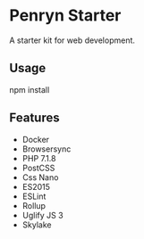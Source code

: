 # Penryn Starter

A starter kit for web development.

## Usage

npm install

## Features

- Docker
- Browsersync
- PHP 7.1.8
- PostCSS
- Css Nano
- ES2015
- ESLint
- Rollup
- Uglify JS 3
- Skylake
